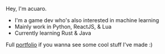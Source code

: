 Hey, I'm acuaro.

- I'm a game dev who's also interested in machine learning
- Mainly work in Python, ReactJS, & Lua
- Currently learning Rust & Java

Full [portfolio](https://www.acuaro.dev/) if you wanna see some cool stuff I've made :) 
